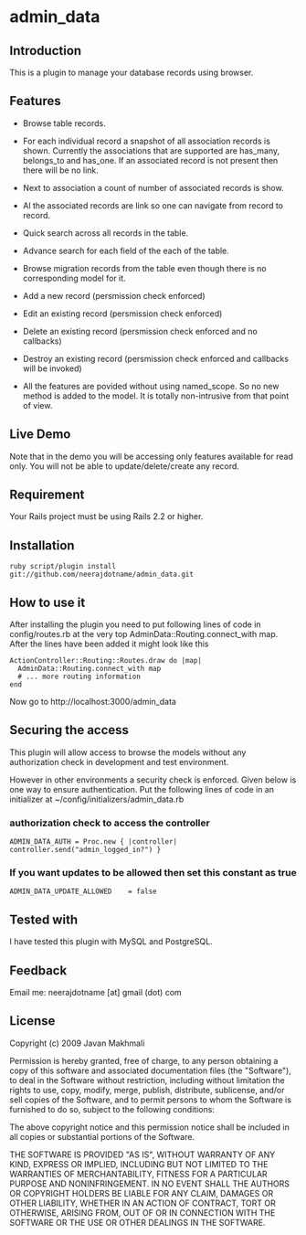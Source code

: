 # admin_data

## Introduction

This is a plugin to manage your database records using browser. 

## Features

* Browse table records.

* For each individual record a snapshot of all association records is shown. Currently the associations that are supported are has_many, belongs_to and has_one. If an associated record is not present then there will be no link.

* Next to association a count of number of associated records is show. 

* Al the associated records are link so one can navigate from record to record. 

* Quick search across all records in the table.

* Advance search for each field of the each of the table.

* Browse migration records from the table even though there is no corresponding model for it.

* Add a new record (persmission check enforced)

* Edit an existing record (persmission check enforced)

* Delete an existing record (persmission check enforced and no callbacks)

* Destroy an existing record (persmission check enforced and callbacks will be invoked)

* All the features are povided without using named_scope. So no new method is added to the model. It is totally non-intrusive from that point of view.

## Live Demo

[http://www.neeraj.name/admin_data]:http://www.neeraj.name/admin_data

Note that in the demo you will be accessing only features available for read only. You will not be
able to update/delete/create any record. 

## Requirement

Your Rails project must be using Rails 2.2 or higher.

## Installation

	ruby script/plugin install git://github.com/neerajdotname/admin_data.git

## How to use it

After installing the plugin you need to put following lines of code in config/routes.rb  at the very top
AdminData::Routing.connect_with map. After the lines have been added it might look like this


	ActionController::Routing::Routes.draw do |map|
	  AdminData::Routing.connect_with map
	  # ... more routing information
	end

Now go to http://localhost:3000/admin_data

## Securing the access

This plugin will allow access to browse the models without any authorization check in development and test environment. 

However in other environments a security check is enforced. Given below is one way to ensure authentication. Put the following lines of code in an initializer at ~/config/initializers/admin_data.rb

### authorization check to access the controller
	ADMIN_DATA_AUTH = Proc.new { |controller| controller.send("admin_logged_in?") }


### If you want updates to be allowed then set this constant as true
	ADMIN_DATA_UPDATE_ALLOWED    = false


## Tested with

I have tested this plugin with MySQL and PostgreSQL. 

## Feedback

Email me: neerajdotname [at] gmail (dot) com

## License

Copyright (c) 2009 Javan Makhmali

Permission is hereby granted, free of charge, to any person
obtaining a copy of this software and associated documentation
files (the "Software"), to deal in the Software without
restriction, including without limitation the rights to use,
copy, modify, merge, publish, distribute, sublicense, and/or sell
copies of the Software, and to permit persons to whom the
Software is furnished to do so, subject to the following
conditions:

The above copyright notice and this permission notice shall be
included in all copies or substantial portions of the Software.

THE SOFTWARE IS PROVIDED "AS IS", WITHOUT WARRANTY OF ANY KIND,
EXPRESS OR IMPLIED, INCLUDING BUT NOT LIMITED TO THE WARRANTIES
OF MERCHANTABILITY, FITNESS FOR A PARTICULAR PURPOSE AND
NONINFRINGEMENT. IN NO EVENT SHALL THE AUTHORS OR COPYRIGHT
HOLDERS BE LIABLE FOR ANY CLAIM, DAMAGES OR OTHER LIABILITY,
WHETHER IN AN ACTION OF CONTRACT, TORT OR OTHERWISE, ARISING
FROM, OUT OF OR IN CONNECTION WITH THE SOFTWARE OR THE USE OR
OTHER DEALINGS IN THE SOFTWARE.
